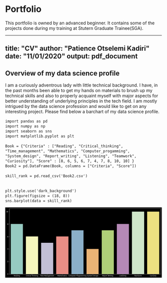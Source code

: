 # Portfolio
This portfolio is owned by an advanced beginner. It contains some of the projects done during my training at Stutern Graduate Trainee(SGA). 

---
title: "CV"
author: "Patience Otselemi Kadiri"
date: "11/01/2020"
output: pdf_document
---

## Overview of my data science profile

I am a curiously adventrous lady with little technical background. I have, in the past months been able to get my hands on materials to brush up my technical skills and also to properly acquaint myself with major aspects for better understanding of underlying principles in the tech field. I am mostly intrigued by the data science profession and would like to get on any interesting project. Please find below a barchart of my data science profile.

```{python echo=FALSE}
import pandas as pd
import numpy as np
import seaborn as sns
import matplotlib.pyplot as plt

Book = {"Criteria" : ["Reading", "Critical_thinking", "Time_management", "Mathematics", "Computer_progamming", "System_design", "Report_writing", "Listening", "Teamwork", "Curiosity"], "Score" : [8, 6, 5, 6, 7, 4, 7, 8, 10, 10] }
Book2 = pd.DataFrame(Book, columns = ["Criteria", "Score"])

skill_rank = pd.read_csv('Book2.csv')


plt.style.use('dark_background')
plt.figure(figsize = (18, 8))
sns.barplot(data = skill_rank)
```

![skill_profile](skill_profile.jpg)

